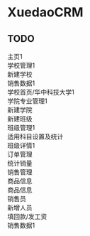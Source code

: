 # XuedaoCRM

## TODO
主页1  
学校管理1  
新建学校  
销售数据1  
学校首页/华中科技大学1  
学院专业管理1  
新建学院  
新建班级  
班级管理1  
适用科目设置及统计  
班级详情1  
订单管理  
统计销量  
销售管理  
商品信息  
商品信息  
销售员  
新增人员  
填回款/发工资  
销售数据1